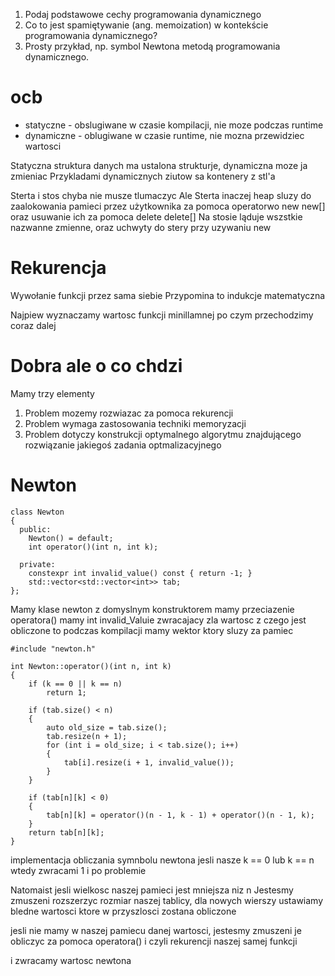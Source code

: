 1. Podaj podstawowe cechy programowania dynamicznego
2. Co to jest spamiętywanie (ang. memoization) w kontekście programowania dynamicznego?
3. Prosty przykład, np. symbol Newtona metodą programowania dynamicznego.

# ocb
- statyczne - obslugiwane w czasie kompilacji, nie moze podczas runtime
- dynamiczne - oblugiwane w czasie runtime, nie mozna przewidziec wartosci

Statyczna struktura danych ma ustalona strukturje, dynamiczna moze  ja zmieniac
Przykladami dynamicznych ziutow sa kontenery z stl'a


Sterta i stos chyba nie musze tlumaczyc
Ale
Sterta inaczej heap sluzy do zaalokowania pamieci przez użytkownika za pomoca operatorwo new new\[] oraz usuwanie ich za pomoca delete delete\[]
Na stosie ląduje wszstkie nazwanne zmienne, oraz uchwyty do stery przy uzywaniu new

# Rekurencja
Wywołanie funkcji przez sama siebie
Przypomina to indukcje matematyczna

Najpiew wyznaczamy wartosc funkcji minillamnej po czym przechodzimy coraz dalej
# Dobra ale o co chdzi
Mamy trzy elementy
1. Problem mozemy rozwiazac za pomoca rekurencji
2. Problem wymaga zastosowania techniki memoryzacji
3. Problem dotyczy konstrukcji optymalnego algorytmu znajdującego rozwiązanie jakiegoś zadania optmalizacyjnego

# Newton
```
class Newton
{
  public:
    Newton() = default;
    int operator()(int n, int k);

  private:
    constexpr int invalid_value() const { return -1; }
    std::vector<std::vector<int>> tab;
};
```
Mamy klase newton z domyslnym konstruktorem
mamy przeciazenie operatora()
mamy int invalid_Valuie zwracajacy zla wartosc z czego jest obliczone to podczas kompilacji
mamy wektor ktory sluzy za pamiec
```
#include "newton.h"

int Newton::operator()(int n, int k)
{
    if (k == 0 || k == n)
        return 1;

    if (tab.size() < n)
    {
        auto old_size = tab.size();
        tab.resize(n + 1);
        for (int i = old_size; i < tab.size(); i++)
        {
            tab[i].resize(i + 1, invalid_value());
        }
    }

    if (tab[n][k] < 0)
    {
        tab[n][k] = operator()(n - 1, k - 1) + operator()(n - 1, k);
    }
    return tab[n][k];
}
```
implementacja obliczania symnbolu newtona
jesli nasze k == 0 lub k == n wtedy zwracami 1 i po problemie

Natomaist jesli wielkosc naszej pamieci jest mniejsza niz n
Jestesmy zmuszeni rozszerzyc rozmiar naszej tablicy, dla nowych wierszy ustawiamy bledne wartosci ktore w przyszlosci zostana obliczone

jesli nie mamy w naszej pamiecu danej wartosci, jestesmy zmuszeni je obliczyc za pomoca operatora() i czyli rekurencji naszej samej funkcji

i zwracamy wartosc newtona

